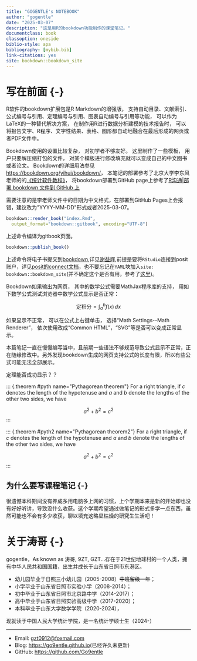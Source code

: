 ```yaml
---
title: "GOGENTLE's NOTEBOOK"
author: "gogentle"
date: "2025-03-07"
description: "这是用R的bookdown功能制作的课堂笔记。"
documentclass: book
classoption: oneside
biblio-style: apa
bibliography: [mybib.bib]
link-citations: yes
site: bookdown::bookdown_site
---
```




# 写在前面 {-}

R软件的bookdown扩展包是R Markdown的增强版，
支持自动目录、文献索引、公式编号与引用、定理编号与引用、图表自动编号与引用等功能，
可以作为LaTeX的一种替代解决方案，
在制作用R进行数据分析建模的技术报告时，
可以将报告文字、R程序、文字性结果、表格、图形都自动地融合在最后形成的网页或者PDF文件中。

Bookdown使用的设置比较复杂，
对初学者不够友好。
这里制作了一些模板，
用户只要解压缩打包的文件，
对某个模板进行修改填充就可以变成自己的中文图书或者论文。
Bookdown的详细用法参见<https://bookdown.org/yihui/bookdown/>，
本笔记的部署参考了北京大学李东风老师的的[《统计软件教程》](http://www.math.pku.edu.cn/teachers/lidf/docs/Rbook/html/_Rbook/index.html)，
将bookdown部署到GitHub page上参考了[R沟通|部署 bookdown 文件到 GitHub 上](https://developer.aliyun.com/article/1227300)

需要注意的是李老师文件中的日期为中文格式，在部署到GitHub Pages上会报错，建议改为"YYYY-MM-DD"形式或者2025-03-07。


``` r
bookdown::render_book("index.Rmd", 
  output_format="bookdown::gitbook", encoding="UTF-8")
```
上述命令编译为gitbook页面。




``` r
bookdown::publish_book()
```
上述命令将电子书提交到[bookdown](https://bookdown.org),详见[谢益辉](https://bookdown.org/yihui/bookdown/rstudio-connect.html),前提是要将`RStudio`连接到posit账户，详见[posit的connect文档](https://docs.posit.co/connect/user/publishing-rstudio/)，也不要忘记在`YAML`块加入`site: bookdown::bookdown_site`(并不确定这个是否有用，参考了[这里](https://support.posit.co/hc/en-us/articles/115009036948-Using-Bookdown-in-the-RStudio-IDE-and-RStudio-Connect))。

Bookdown如果输出为网页，
其中的数学公式需要MathJax程序库的支持，
用如下数学公式测试浏览器中数学公式显示是否正常：

$$
\text{定积分} = \int_a^b f(x) \,dx
$$

如果显示不正常，
可以在公式上右键单击，
选择“Math Settings--Math Renderer”，
依次使用改成“Common HTML”，“SVG”等是否可以变成正常显示。

本篇笔记一直在慢慢编写当中，且前期一些语法不够规范导致公式显示不正常，正在随缘修改中。另外发现bookdown生成的网页支持公式的长度有限，所以有些公式可能无法全部展示。

定理能否成功显示？？

::: {.theorem #pyth name="Pythagorean theorem"}
For a right triangle, if $c$ denotes the length of the hypotenuse
and $a$ and $b$ denote the lengths of the other two sides, we have

$$a^2 + b^2 = c^2$$
:::

::: {.theorem #pyth2 name="Pythagorean theorem2"}
For a right triangle, if $c$ denotes the length of the hypotenuse
and $a$ and $b$ denote the lengths of the other two sides, we have

$$a^2 + b^2 = c^2$$
:::

## 为什么要写课程笔记 {-}  
很遗憾本科期间没有养成多用电脑多上网的习惯，上个学期本来是新的开始却也没有好好听讲，导致没什么收获。这个学期希望通过做笔记的形式多学一点东西，虽然可能也不会有多少收获，聊以填充这略显枯燥的研究生生活吧！

# 关于涛哥 {-}  

gogentle，As known as 涛哥, 9ZT, GZT...存在于21世纪地球村的一个人类，拥有中华人民共和国国籍，出生并成长于山东省日照市东港区。  

- 幼儿园毕业于日照三小幼儿园（2005-2008）~~中班留级一年~~；  
- 小学毕业于山东省日照市实验小学（2008-2014）；  
- 初中毕业于山东省日照市北京路中学（2014-2017）；  
- 高中毕业于山东省日照实验高级中学（2017-2020）；  
- 本科毕业于山东大学数学学院（2020-2024），   

现就读于中国人民大学统计学院，是一名统计学硕士生（2024-） 

----  

* Email: <gzt0912@foxmail.com>
* Blog: <https://go9entle.github.io>(已经许久未更新)
* GitHub: <https://github.com/Go9entle>






